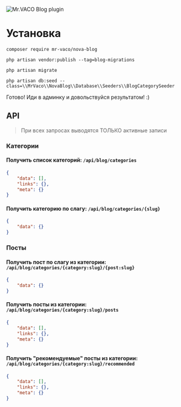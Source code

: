 ![Mr.VACO Blog plugin](https://preview.dragon-code.pro/Mr.VACO/Blog%20plugin.svg?pretty-title=0&github%5Brepository%5D=MrVACO%2FNovaBlog&mode=auto)

# Установка

```
composer require mr-vaco/nova-blog
```

```
php artisan vendor:publish --tag=blog-migrations
```

```
php artisan migrate
```

```
php artisan db:seed --class=\\MrVaco\\NovaBlog\\Database\\Seeders\\BlogCategorySeeder
```

Готово! Иди в админку и довольствуйся результатом! :)

## API

> При всех запросах выводятся ТОЛЬКО активные записи

### Категории

#### Получить список категорий: ```/api/blog/categories```

```json
{
    "data": [],
    "links": {},
    "meta": {}
}
```

#### Получить категорию по слагу: ```/api/blog/categories/{slug}```

```json
{
    "data": {}
}
```

### Посты

#### Получить пост по слагу из категории: ```/api/blog/categories/{category:slug}/{post:slug}```

```json
{
    "data": {}
}
```

#### Получить посты из категории: ```/api/blog/categories/{category:slug}/posts```

```json
{
    "data": [],
    "links": {},
    "meta": {}
}
```

#### Получить "рекомендуемые" посты из категории: ```/api/blog/categories/{category:slug}/recommended```

```json
{
    "data": [],
    "links": {},
    "meta": {}
}
```